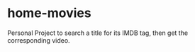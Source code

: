 # home-movies
Personal Project to search a title for its IMDB tag, then get the corresponding video.
